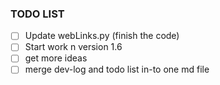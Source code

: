 ### TODO LIST
 - [ ] Update webLinks.py (finish the code)
 - [ ] Start work n version 1.6
 - [ ] get more ideas
 - [ ] merge dev-log and todo list in-to one md file
